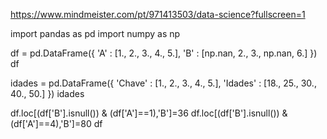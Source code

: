 https://www.mindmeister.com/pt/971413503/data-science?fullscreen=1


import pandas as pd
import numpy as np

df = pd.DataFrame({
'A' : [1., 2., 3., 4., 5.],
'B' : [np.nan, 2., 3., np.nan, 6.]
})
df

idades = pd.DataFrame({
'Chave' : [1., 2., 3., 4., 5.],
'Idades' : [18., 25., 30., 40., 50.]
})
idades

df.loc[(df['B'].isnull()) & (df['A']==1),'B']=36
df.loc[(df['B'].isnull()) & (df['A']==4),'B']=80
df
